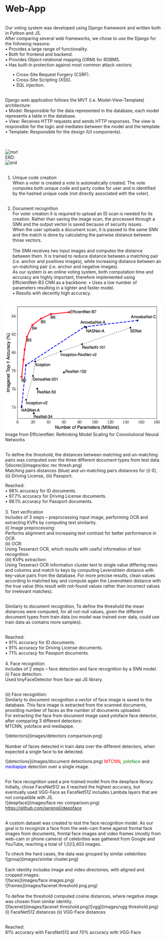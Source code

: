 # Web-App
<br>
Our voting system was developed using Django framework and written both in Python and JS.<br>
After comparing several web frameworks, we chose to use the Django for the following reasons:<br>
•	Provides a large range of functionality.<br>
•	Both for frontend and backend.<br>
•	Provides Object-relational mapping (ORM) for RDBMS.<br>
•	Has built-in protection against most common attack vectors:<br>
<ul>•	Cross-Site Request Forgery (CSRF).<br>
•	Cross-Site Scripting (XSS).<br>
•	SQL injection.</ul>
<br>
Django web application follows the MVT (i.e. Model-View-Template) architecture:<br>
•	Model: Responsible for the data represented in the database, each model represents a table in the database.<br>
•	View: Receives HTTP requests and sends HTTP responses. The view is responsible for the logic and mediates between the model and the template.<br>
•	Template: Responsible for the design (UI components).<br>
<br><br>
 
![mvt](images/django.png.png)
<br>
ERD:<br>
![erd](images/erd.png)
<br><br>


1.	Unique code creation<br>
When a voter is created a vote is automatically created. The vote computes both unique code and party codes for user and is identified by the hashed unique code (not directly associated with the voter).<br><br>

2.	Document recognition<br>
For voter creation it is required to upload an ID scan is needed for its creation. Rather than saving the image scan, the processed through a SNN and the output vector is saved because of security issues. <br>
When the user uploads a document scan, it is passed to the same SNN and the match is done by calculating the pairwise distance between those vectors.
<br><br>
The SNN receives two input images and computes the distance between them. It is trained to reduce distance between a matching pair (i.e. anchor and positives images), while increasing distance between an un-matching pair (i.e. anchor and negative images).<br>
As our system is an online voting system, both computation time and accuracy are highly important, therefore implemented using EfficientNet-B3 CNN as a backbone: 
•	 Uses a low number of parameters resulting in a lighter and faster model.<br>
•	Results with decently high accuracy.<br><br>

![effnet](images/efficientnet.png)
<br>
Image from EfficientNet: Rethinking Model Scaling for Convolutional Neural Networks<br><br>

To define the threshold, the distances between matching and un-matching pairs was computed over the three different document types from test data.<br>
![docrec](images/doc rec thresh.png)<br>
Matching pairs distances (blue) and un-matching pairs distances for (i) ID, (ii) Driving License, (iii) Passport.<br>

Reached:<br>
•	98% accuracy for ID documents.<br>
•	97.7% accuracy for Driving License documents.<br>
•	98.1% accuracy for Passport documents.<br>
<br>
3.	Text verification<br>
Includes of 3 steps – preprocessing input image, performing OCR and extracting KVPs by computing text similarity.<br>
(i)	Image preprocessing:<br>
Performs alignment and increasing text contrast for better performance in OCR.<br>
(ii)	OCR:<br>
Using Tesseract OCR, which results with useful information of text recognition.<br>
(iii)	KVPs extraction:<br>
Using Tesseract OCR information cluster text to single value differing rows and columns and match to keys by computing Levenshtein distance with key-value pairs from the database. For more precise results, clean values according to matched key and compute again the Levenshtein distance with the true value (this result with not-found values rather than incorrect values for irrelevant matches).<br><br>

Similarly to document recognition, To define the threshold the mean distances were computed, for all not-null values, given the different document types from train data (no model was trained over data, could use train data as contains more samples).<br><br>

Reached:<br>
•	91% accuracy for ID documents.<br>
•	91% accuracy for Driving License documents.<br>
•	71% accuracy for Passport documents.<br>
<br>
4.	Face recognition<br>
Includes of 2 steps – face detection and face recognition by a SNN model.<br>
(i)	Face detection:<br>
Used tinyFaceDetector from face-api JS library.<br><br>

(ii)	Face recognition:<br>
Similarly to document recognition a vector of face image is saved to the database. This face image is extracted from the scanned documents, providing number of faces as the number of documents uploaded.<br>
For extracting the face from document image used yoloface face detector, after comparing 3 different detectors:<br>
MTCNN, yoloface and mediapipe.<br>

![detectors](images/detectors comparison.png)
<br><br>
Number of faces detected in train data over the different detectors, when expected a single face to be detected.<br>

![detections](images/document detections.png)
<span style="color: red">MTCNN</span>, <span style="color: green">yoloface</span> and <span style="color: blue">mediapipe</span> detection over a single image.<br><br>

For face recognition used a pre-trained model from the deepface library. Initially, chose FaceNet512 as it reached the highest accuracy, but eventually used VGG-Face as FaceNet512 includes Lambda layers that are not compatible with JS.<br>
![deepface](images/face rec comparison.png)
https://github.com/serengil/deepface
<br><br>

A custom dataset was created to test the face recognition model. As our goal is to recognize a face from the web-cam frame against frontal face images from documents, frontal face images and video frames (mostly from web-cam or phone camera) of celebrities was gathered from Google and YouTube, reaching a total of 1,023,403 images.<br>

To check the hard cases, the data was grouped by similar celebrities:<br>
![group](images/similar cluster.png)
<br><br>
Each identity includes image and video directories, with aligned and cropped images:<br>
![faces](images/face images.png)
<br>
![frames](images/facenet threshold.png.png)
<br><br>
To define the threshold computed cosine distances, where negative image was chosen from similar identity.<br>
![facenet](images/facenet threshold.png)![vgg](images/vgg threshold.png)
<br>
(i) FaceNet512 distances (ii) VGG-Face distances<br><br>

Reached:<br>
81% accuracy with FaceNet512 and 70% accuracy with VGG-Face<br>